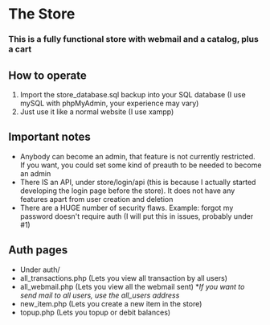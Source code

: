 # The Store
### This is a fully functional store with webmail and a catalog, plus a cart

## How to operate
1. Import the store_database.sql backup into your SQL database (I use mySQL with phpMyAdmin, your experience may vary)
2. Just use it like a normal website (I use xampp)

## Important notes
- Anybody can become an admin, that feature is not currently restricted. If you want, you could set some kind of preauth to be needed to become an admin
- There IS an API, under store/login/api (this is because I actually started developing the login page before the store). It does not have any features apart from user creation and deletion
- There are a HUGE number of security flaws. Example: forgot my password doesn't require auth (I will put this in issues, probably under #1)

## Auth pages
- Under auth/
- all_transactions.php (Lets you view all transaction by all users)
- all_webmail.php (Lets you view all the webmail sent) **If you want to send mail to all users, use the all_users address*
- new_item.php (Lets you create a new item in the store)
- topup.php (Lets you topup or debit balances)
